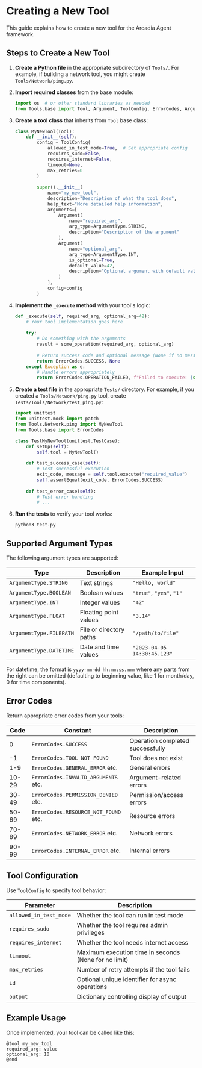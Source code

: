 # Creating a New Tool

This guide explains how to create a new tool for the Arcadia Agent framework.

## Steps to Create a New Tool

1. **Create a Python file** in the appropriate subdirectory of `Tools/`. For example, if building a network tool, you might create `Tools/Network/ping.py`.

2. **Import required classes** from the base module:
   ```python
   import os  # or other standard libraries as needed
   from Tools.base import Tool, Argument, ToolConfig, ErrorCodes, ArgumentType
   ```

3. **Create a tool class** that inherits from `Tool` base class:
   ```python
   class MyNewTool(Tool):
       def __init__(self):
           config = ToolConfig(
               allowed_in_test_mode=True,  # Set appropriate config
               requires_sudo=False,
               requires_internet=False,
               timeout=None,
               max_retries=0
           )
           
           super().__init__(
               name="my_new_tool",
               description="Description of what the tool does",
               help_text="More detailed help information",
               arguments=[
                   Argument(
                       name="required_arg", 
                       arg_type=ArgumentType.STRING, 
                       description="Description of the argument"
                   ),
                   Argument(
                       name="optional_arg", 
                       arg_type=ArgumentType.INT, 
                       is_optional=True, 
                       default_value=42,
                       description="Optional argument with default value"
                   )
               ],
               config=config
           )
   ```

4. **Implement the `_execute` method** with your tool's logic:
   ```python
   def _execute(self, required_arg, optional_arg=42):
       # Your tool implementation goes here
       
       try:
           # Do something with the arguments
           result = some_operation(required_arg, optional_arg)
           
           # Return success code and optional message (None if no message)
           return ErrorCodes.SUCCESS, None
       except Exception as e:
           # Handle errors appropriately
           return ErrorCodes.OPERATION_FAILED, f"Failed to execute: {str(e)}"
   ```

5. **Create a test file** in the appropriate `Tests/` directory. For example, if you created a `Tools/Network/ping.py` tool, create `Tests/Tools/Network/test_ping.py`:
   ```python
   import unittest
   from unittest.mock import patch
   from Tools.Network.ping import MyNewTool
   from Tools.base import ErrorCodes

   class TestMyNewTool(unittest.TestCase):
       def setUp(self):
           self.tool = MyNewTool()
           
       def test_success_case(self):
           # Test successful execution
           exit_code, message = self.tool.execute("required_value")
           self.assertEqual(exit_code, ErrorCodes.SUCCESS)
           
       def test_error_case(self):
           # Test error handling
           # ...
   ```

6. **Run the tests** to verify your tool works:
   ```
   python3 test.py
   ```

## Supported Argument Types

The following argument types are supported:

| Type | Description | Example Input |
|------|-------------|---------------|
| `ArgumentType.STRING` | Text strings | `"Hello, world"` |
| `ArgumentType.BOOLEAN` | Boolean values | `"true"`, `"yes"`, `"1"` |
| `ArgumentType.INT` | Integer values | `"42"` |
| `ArgumentType.FLOAT` | Floating point values | `"3.14"` |
| `ArgumentType.FILEPATH` | File or directory paths | `"/path/to/file"` |
| `ArgumentType.DATETIME` | Date and time values | `"2023-04-05 14:30:45.123"` |

For datetime, the format is `yyyy-mm-dd hh:mm:ss.mmm` where any parts from the right can be omitted (defaulting to beginning value, like 1 for month/day, 0 for time components).

## Error Codes

Return appropriate error codes from your tools:

| Code | Constant | Description |
|------|----------|-------------|
| 0 | `ErrorCodes.SUCCESS` | Operation completed successfully |
| -1 | `ErrorCodes.TOOL_NOT_FOUND` | Tool does not exist |
| 1-9 | `ErrorCodes.GENERAL_ERROR` etc. | General errors |
| 10-29 | `ErrorCodes.INVALID_ARGUMENTS` etc. | Argument-related errors |
| 30-49 | `ErrorCodes.PERMISSION_DENIED` etc. | Permission/access errors |
| 50-69 | `ErrorCodes.RESOURCE_NOT_FOUND` etc. | Resource errors |
| 70-89 | `ErrorCodes.NETWORK_ERROR` etc. | Network errors |
| 90-99 | `ErrorCodes.INTERNAL_ERROR` etc. | Internal errors |

## Tool Configuration

Use `ToolConfig` to specify tool behavior:

| Parameter | Description |
|-----------|-------------|
| `allowed_in_test_mode` | Whether the tool can run in test mode |
| `requires_sudo` | Whether the tool requires admin privileges |
| `requires_internet` | Whether the tool needs internet access |
| `timeout` | Maximum execution time in seconds (None for no limit) |
| `max_retries` | Number of retry attempts if the tool fails |
| `id` | Optional unique identifier for async operations |
| `output` | Dictionary controlling display of output |

## Example Usage

Once implemented, your tool can be called like this:
```
@tool my_new_tool
required_arg: value
optional_arg: 10
@end
``` 